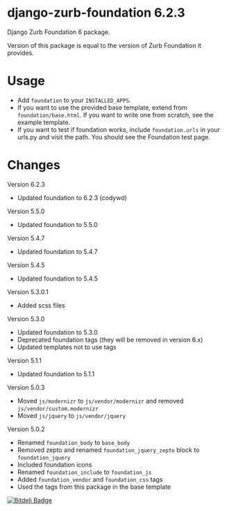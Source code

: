 django-zurb-foundation 6.2.3
============================

Django Zurb Foundation 6 package.

Version of this package is equal to the version of Zurb Foundation it provides.

Usage
=====

- Add `foundation` to your `INSTALLED_APPS`.
- If you want to use the provided base template, extend from `foundation/base.html`. If you want to write one from scratch, see the example template.
- If you want to test if foundation works, include `foundation.urls` in your urls.py and visit the path. You should see the Foundation test page.

Changes
=======
Version 6.2.3
- Updated foundation to 6.2.3 (codywd)

Version 5.5.0
- Updated foundation to 5.5.0

Version 5.4.7
- Updated foundation to 5.4.7

Version 5.4.5
- Updated foundation to 5.4.5

Version 5.3.0.1
- Added scss files

Version 5.3.0
- Updated foundation to 5.3.0
- Deprecated foundation tags (they will be removed in version 6.x)
- Updated templates not to use tags

Version 5.1.1
- Updated foundation to 5.1.1

Version 5.0.3

- Moved `js/modernizr` to `js/vendor/modernizr` and removed `js/vendor/custom.modernizr`
- Moved `js/jquery` to `js/vendor/jquery`

Version 5.0.2

- Renamed `foundation_body` to `base_body`
- Removed zepto and renamed `foundation_jquery_zepto` block to `foundation_jquery`
- Included foundation icons
- Renamed `foundation_include` to `foundation_js`
- Added `foundation_vendor` and `foundation_css` tags
- Used the tags from this package in the base template


[![Bitdeli Badge](https://d2weczhvl823v0.cloudfront.net/amarsahinovic/django-zurb-foundation/trend.png)](https://bitdeli.com/free "Bitdeli Badge")

